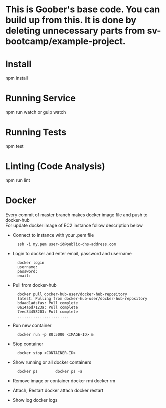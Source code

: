 # This is Goober's base code. You can build up from this. It is done by deleting unnecessary parts from sv-bootcamp/example-project.
# Install
npm install
# Running Service
npm run watch
or
gulp watch
# Running Tests
npm test
# Linting (Code Analysis)
npm run lint

# Docker
Every commit of master branch makes docker image file and push to docker-hub <br>
For update docker image of EC2 instance follow description below

* Connect to instance with your .pem file

        ssh -i my.pem user-id@public-dns-address.com
* Login to docker and enter email, password and username

        docker login
        username:
        password:
        email:

* Pull from docker-hub

        docker pull docker-hub-user/docker-hub-repository
        latest: Pulling from docker-hub-user/docker-hub-repository
        bdaad1adsfas: Pull complete
        0a14a6d7123a: Pull complete
        7eec34458203: Pull complete
        .......................

* Run new container

        docker run -p 80:5000 <IMAGE-ID> &

* Stop container

        docker stop <CONTAINER-ID>

* Show running or all docker containers

        docker ps        docker ps -a 

* Remove image or container
        docker rmi <IMAGE-ID>         docker rm <CONTAINER-ID>

* Attach, Restart 
        docker attach <CONTAINER-ID>        docker restart <CONTAINER-ID>

* Show log
        docker logs <CONTAINER-ID>
